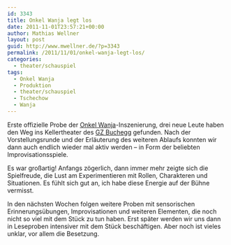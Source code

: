 ```yaml
---
id: 3343
title: Onkel Wanja legt los
date: 2011-11-01T23:57:21+00:00
author: Mathias Wellner
layout: post
guid: http://www.mwellner.de/?p=3343
permalink: /2011/11/01/onkel-wanja-legt-los/
categories:
  - theater/schauspiel
tags:
  - Onkel Wanja
  - Produktion
  - theater/schauspiel
  - Tschechow
  - Wanja
---
```

Erste offizielle Probe der [Onkel Wanja](http://de.wikipedia.org/wiki/Onkel_Wanja)-Inszenierung, drei neue Leute haben den Weg ins Kellertheater des [GZ Buchegg](http://www.gzbuchegg.ch) gefunden. Nach der Vorstellungsrunde und der Erläuterung des weiteren Ablaufs konnten wir dann auch endlich wieder mal aktiv werden &ndash; in Form der beliebten Improvisationsspiele. 

Es war großartig! Anfangs zögerlich, dann immer mehr zeigte sich die Spielfreude, die Lust am Experimentieren mit Rollen, Charakteren und Situationen. Es fühlt sich gut an, ich habe diese Energie auf der Bühne vermisst. 

In den nächsten Wochen folgen weitere Proben mit sensorischen Erinnerungsübungen, Improvisationen und weiteren Elementen, die noch nicht so viel mit dem Stück zu tun haben. Erst später werden wir uns dann in Leseproben intensiver mit dem Stück beschäftigen. Aber noch ist vieles unklar, vor allem die Besetzung.